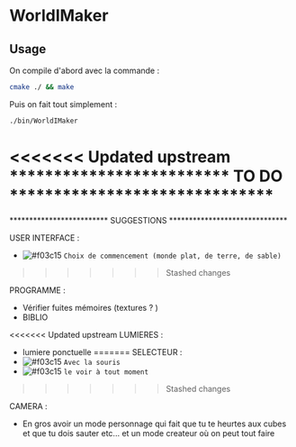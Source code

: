 # WorldIMaker

## Usage

On compile d'abord avec la commande :

```bash
cmake ./ && make
```

Puis on fait tout simplement :

```bash
./bin/WorldIMaker
```


<<<<<<< Updated upstream
************************* TO DO ******************************
=======
************************* SUGGESTIONS ******************************

USER INTERFACE : 
- ![#f03c15](https://placehold.it/15/f03c15/000000?text=+) `Choix de commencement (monde plat, de terre, de sable)`

>>>>>>> Stashed changes

PROGRAMME : 
- Vérifier fuites mémoires (textures ? )
- BIBLIO

<<<<<<< Updated upstream
LUMIERES :
- lumiere ponctuelle
=======
SELECTEUR :
- ![#f03c15](https://placehold.it/15/f03c15/000000?text=+) `Avec la souris`
- ![#f03c15](https://placehold.it/15/f03c15/000000?text=+) `le voir à tout moment`
>>>>>>> Stashed changes


CAMERA : 
- En gros avoir un mode personnage qui fait que tu te heurtes aux cubes et que tu dois sauter etc...
et un mode createur où on peut tout faire
